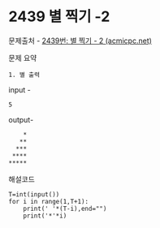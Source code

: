 # 2439 별 찍기 -2

문제출처 - [2439번: 별 찍기 - 2 (acmicpc.net)](https://www.acmicpc.net/problem/2439)

문제 요약 

 	1. 별 출력

input - 

```
5
```

output-

```
    *
   **
  ***
 ****
*****
```

해설코드 

```
T=int(input())
for i in range(1,T+1):
    print(' '*(T-i),end="")
    print('*'*i)
```


